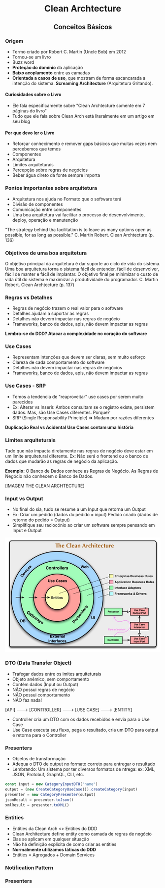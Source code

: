 # <p style="text-align: center;">Clean Archtecture</p>

## <p style="text-align: center;">Conceitos Básicos</p>

### Origem
- Termo criado por Robert C. Martin (Uncle Bob) em 2012
- Tornou-se um livro
- Buzz word
- **Proteção do domínio** da aplicação
- **Baixo acoplamento** entre as camadas
- **Orientada a casos de uso**, que mostram de forma escancarada a intenção do sistema. **Screaming Architecture** (Arquitetura Gritando). 

#### Curiosidades sobre o Livro
- Ele fala especificamente sobre "Clean Archtecture somente em 7 páginas do livro"
- Tudo que ele fala sobre Clean Arch está literalmente em um artigo em seu blog


#### Por que devo ler o Livro
- Reforçar conhecimento e remover gaps básicos que muitas vezes nem percebemos que temos
- Componentes
- Arquitetura
- Limites arquiteturais
- Percepção sobre regras de negócios
- Beber água direto da fonte sempre importa

### Pontos importantes sobre arquitetura
- Arquitetura nos ajuda no Formato que o software terá
- Divisão de componentes
- Comunicação entre componentes
- Uma boa arquitetura vai facilitar o processo de desenvolvimento, deploy, operação e manutenção

"The strategy behind tha facilitation is to leave as many options open as possible, for as long as possible."
C. Martin Robert. Clean Archtecture (p. 136)

### Objetivos de uma boa arquitetura
O objetivo principal da arquitetura é dar suporte ao ciclo de vida do sistema. Uma boa arquitetura torna o sistema fácil de entender, fácil de desenvolver, fácil de manter e fácil de implantar. O objetivo final pe minimizar o custo de vida útil do sistema e maximizar a produtividade do programador.
C. Martin Robert. Clean Archtecture (p. 137)

### Regras vs Detalhes
- Regras de negócio trazem o real valor para o software
- Detalhes ajudam a suportar as regras
- Detalhes não devem impactar nas regras de negócio
- Frameworks, banco de dados, apis, não devem impactar as regras
  
**Lembra-se do DDD? Atacar a complexidade no coração do software**

### Use Cases
- Representam intenções que devem ser claras, sem muito esforço
- Clareza de cada comportamento do software
- Detalhes não devem impactar nas regras de negócios
- Frameworks, banco de dados, apis, não devem impactar as regras

### Use Cases - SRP
- Temos a tendencia de "reaproveitar" use cases por serem muito parecidos
- Ex: Alterar vs Inserir. Ambos consultam se o registro existe, persistem dados. Mas, são Use Cases diferentes. Porque?
- SRP (Single Responsability Principle) => Mudam por razões diferentes

**Duplicação Real vs Acidental**
**Use Cases contam uma história**

### Limites arquiteturais
Tudo que não impacta diretamente nas regras de negócio deve estar em um limite arquitetural diferente. Ex: Não será o frontend ou o banco de dados que mudarão as regras de negócio da aplicação.

**Exemplo:**
O Banco de Dados conhece as Regras de Negócio. As Regras de Negócio não conhecem o Banco de Dados.

[IMAGEM THE CLEAN ARCHTECTURE]

### Input vs Output
- No final do sia, tudo se resume a um Input que retorna um Output
- Ex: Criar um pedido (dados do pedido = input) Pedido criado (dados de retorno do pedido = Output)
- Simplifique seu raciocónio ao criar um software sempre pensando em Input e Output

![](./.github/clean-arch-model.jpg)


### DTO (Data Transfer Object)
- Trafegar dados entre os imites arquiteturais
- Objeto anêmico, sem comportamento
- Contém dados (Input ou Output)
- NÃO possui regras de negócio
- NÃO possui comportamento
- NÃO faz nada!
  
[API] ---> [CONTROLLER] ---> [USE CASE] ---> [ENTITY]
- Controller cria um DTO com os dados recebidos e envia para o Use Case
- Use Case executa seu fluxo, pega o resultado, cria um DTO para output e retorna para o Controller

### Presenters
- Objetos de transformação
- Adequa o DTO de output no formato correto para entregar o resultado
- Lembrando: Um sistema por ter diversos formatos de ntrega: ex: XML, JSON, Protobuf, GraphQL, CLI, etc.

``` javascript
const input = new CategoryInputDTO("name")
output = (new CreateCategoryUseCase()).createCategory(input)
presenter = new CategoryPresenter(output)
jsonResult = presenter.toJson()
xmlResult = presenter.toXML()
```

### Entities
- Entities da Clean Arch <> Entities do DDD
- Clean Architecture define entity como camada de regras de negócio
- Elas se aplicam em qualquer situação
- Não há definição explicita de como criar as entities
- **Normalmente utilizamos táticas do DDD**
- Entities = Agregados + Domain Services

### Notification Pattern

### Presenters
